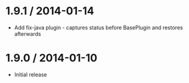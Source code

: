 1.9.1 / 2014-01-14
=================

* Add fix-java plugin - captures status before BasePlugin and restores afterwards

1.9.0 / 2014-01-10
=================

* Initial release

